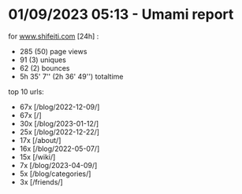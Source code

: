 # 01/09/2023 05:13 - Umami report
for www.shifeiti.com [24h] :

 - 285 (50) page views
 - 91 (3) uniques
 - 62 (2) bounces
 - 5h 35' 7'' (2h 36' 49'') totaltime


top 10 urls:
 - 67x [/blog/2022-12-09/]
 - 67x [/]
 - 30x [/blog/2023-01-12/]
 - 25x [/blog/2022-12-22/]
 - 17x [/about/]
 - 16x [/blog/2022-05-07/]
 - 15x [/wiki/]
 - 7x [/blog/2023-04-09/]
 - 5x [/blog/categories/]
 - 3x [/friends/]


